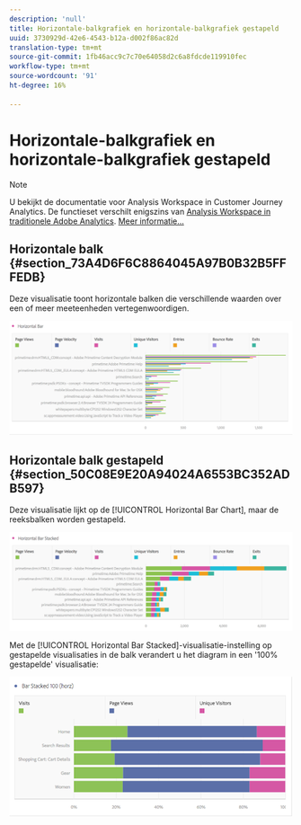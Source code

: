 ```yaml
---
description: 'null'
title: Horizontale-balkgrafiek en horizontale-balkgrafiek gestapeld
uuid: 3730929d-42e6-4543-b12a-d002f86ac82d
translation-type: tm+mt
source-git-commit: 1fb46acc9c7c70e64058d2c6a8fdcde119910fec
workflow-type: tm+mt
source-wordcount: '91'
ht-degree: 16%

---
```



# Horizontale-balkgrafiek en horizontale-balkgrafiek gestapeld

>[!NOTE]
>
>U bekijkt de documentatie voor Analysis Workspace in Customer Journey Analytics. De functieset verschilt enigszins van [Analysis Workspace in traditionele Adobe Analytics](https://docs.adobe.com/content/help/en/analytics/analyze/analysis-workspace/home.html). [Meer informatie...](/help/getting-started/cja-aa.md)

## Horizontale balk {#section_73A4D6F6C8864045A97B0B32B5FFFEDB}

Deze visualisatie toont horizontale balken die verschillende waarden over een of meer meeteenheden vertegenwoordigen.

![](assets/horizontal_bar.png)

## Horizontale balk gestapeld {#section_50C08E9E20A94024A6553BC352ADB597}

Deze visualisatie lijkt op de [!UICONTROL Horizontal Bar Chart], maar de reeksbalken worden gestapeld.

![](assets/horizontal-bar-stacked.png)

Met de [!UICONTROL Horizontal Bar Stacked]-visualisatie-instelling op gestapelde visualisaties in de balk verandert u het diagram in een &#39;100% gestapelde&#39; visualisatie:

![](assets/horizstacked100.png)

